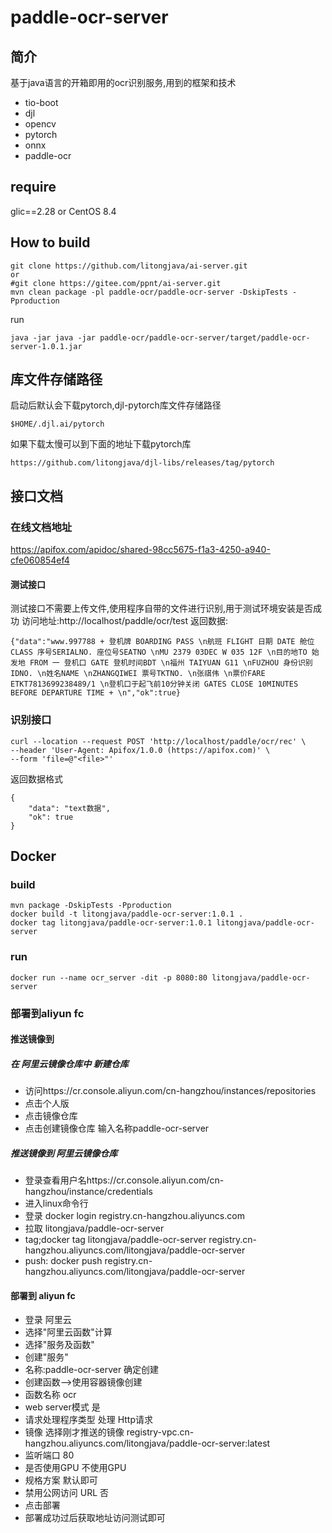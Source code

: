 # paddle-ocr-server


## 简介

基于java语言的开箱即用的ocr识别服务,用到的框架和技术
- tio-boot
- djl
- opencv
- pytorch
- onnx
- paddle-ocr
## require
glic==2.28 or CentOS 8.4
## How to build
```
git clone https://github.com/litongjava/ai-server.git
or
#git clone https://gitee.com/ppnt/ai-server.git
mvn clean package -pl paddle-ocr/paddle-ocr-server -DskipTests -Pproduction
```
run
```
java -jar java -jar paddle-ocr/paddle-ocr-server/target/paddle-ocr-server-1.0.1.jar
```

## 库文件存储路径
启动后默认会下载pytorch,djl-pytorch库文件存储路径
```
$HOME/.djl.ai/pytorch
```
如果下载太慢可以到下面的地址下载pytorch库
```
https://github.com/litongjava/djl-libs/releases/tag/pytorch
```

## 接口文档

### 在线文档地址
https://apifox.com/apidoc/shared-98cc5675-f1a3-4250-a940-cfe060854ef4
#### 测试接口
测试接口不需要上传文件,使用程序自带的文件进行识别,用于测试环境安装是否成功
访问地址:http://localhost/paddle/ocr/test
返回数据:
```
{"data":"www.997788 + 登机牌 BOARDING PASS \n航班 FLIGHT 日期 DATE 舱位 CLASS 序号SERIALNO. 座位号SEATNO \nMU 2379 03DEC W 035 12F \n目的地TO 始发地 FROM 一 登机口 GATE 登机时间BDT \n福州 TAIYUAN G11 \nFUZHOU 身份识别IDNO. \n姓名NAME \nZHANGQIWEI 票号TKTNO. \n张祺伟 \n票价FARE ETKT7813699238489/1 \n登机口于起飞前10分钟关闭 GATES CLOSE 10MINUTES BEFORE DEPARTURE TIME + \n","ok":true}
```
### 识别接口
```
curl --location --request POST 'http://localhost/paddle/ocr/rec' \
--header 'User-Agent: Apifox/1.0.0 (https://apifox.com)' \
--form 'file=@"<file>"'
```
返回数据格式
```
{
    "data": "text数据",
    "ok": true
}
```
## Docker
### build
```
mvn package -DskipTests -Pproduction
docker build -t litongjava/paddle-ocr-server:1.0.1 .
docker tag litongjava/paddle-ocr-server:1.0.1 litongjava/paddle-ocr-server
```
### run
```
docker run --name ocr_server -dit -p 8080:80 litongjava/paddle-ocr-server
```
### 部署到aliyun fc

#### 推送镜像到 
##### 在 阿里云镜像仓库中 新建仓库
- 访问https://cr.console.aliyun.com/cn-hangzhou/instances/repositories
- 点击个人版
- 点击镜像仓库
- 点击创建镜像仓库 输入名称paddle-ocr-server

##### 推送镜像到 阿里云镜像仓库
- 登录查看用户名https://cr.console.aliyun.com/cn-hangzhou/instance/credentials
- 进入linux命令行
- 登录 docker login registry.cn-hangzhou.aliyuncs.com
- 拉取 litongjava/paddle-ocr-server
- tag;docker tag litongjava/paddle-ocr-server registry.cn-hangzhou.aliyuncs.com/litongjava/paddle-ocr-server
- push: docker push  registry.cn-hangzhou.aliyuncs.com/litongjava/paddle-ocr-server

#### 部署到 aliyun fc
- 登录 阿里云
- 选择"阿里云函数"计算
- 选择"服务及函数"
- 创建"服务"
- 名称:paddle-ocr-server 确定创建
- 创建函数-->使用容器镜像创建
- 函数名称 ocr
- web server模式 是
- 请求处理程序类型 处理 Http请求
- 镜像 选择刚才推送的镜像 registry-vpc.cn-hangzhou.aliyuncs.com/litongjava/paddle-ocr-server:latest
- 监听端口 80
- 是否使用GPU 不使用GPU
- 规格方案 默认即可
- 禁用公网访问 URL 否
- 点击部署
- 部署成功过后获取地址访问测试即可